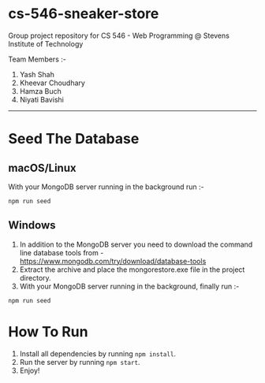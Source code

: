 # cs-546-sneaker-store
Group project repository for CS 546 - Web Programming @ Stevens Institute of Technology

Team Members :-
1. Yash Shah
2. Kheevar Choudhary
3. Hamza Buch
4. Niyati Bavishi
---
# Seed The Database
## macOS/Linux
With your MongoDB server running in the background run :-
```
npm run seed
```

## Windows
1. In addition to the MongoDB server you need to download the command line database tools from - https://www.mongodb.com/try/download/database-tools
2. Extract the archive and place the mongorestore.exe file in the project directory.
3. With your MongoDB server running in the background, finally run :-
```
npm run seed
```

# How To Run
1. Install all dependencies by running `npm install`.
2. Run the server by running `npm start`.
3. Enjoy!
